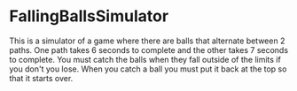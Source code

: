# FallingBallsSimulator
This is a simulator of a game where there are balls that alternate between 2 paths. One path takes 6 seconds to complete and the other takes 7 seconds to complete. You must catch the balls when they fall outside of the limits if you don't you lose. When you catch a ball you must put it back at the top so that it starts over.
